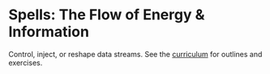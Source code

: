 # Spells: The Flow of Energy & Information

Control, inject, or reshape data streams. See the [curriculum](../../docs/curriculum/spells-flow-of-energy-information/README.md) for outlines and exercises.
